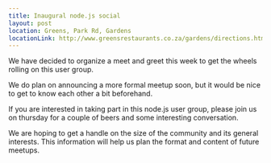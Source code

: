 ```yaml
---
title: Inaugural node.js social
layout: post
location: Greens, Park Rd, Gardens
locationLink: http://www.greensrestaurants.co.za/gardens/directions.htm
---
```

We have decided to organize a meet and greet this week to get the wheels rolling on this user group.

We do plan on announcing a more formal meetup soon, but it would be nice to get to know each other a bit beforehand. 

If you are interested in taking part in this node.js user group, please join us on thursday for a couple of beers and some interesting conversation.

We are hoping to get a handle on the size of the community and its general interests. This information will help us plan the format and content of future meetups.
